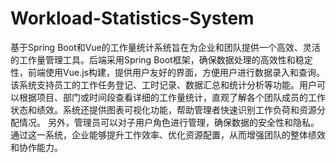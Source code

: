 # Workload-Statistics-System
基于Spring Boot和Vue的工作量统计系统旨在为企业和团队提供一个高效、灵活的工作量管理工具。后端采用Spring Boot框架，确保数据处理的高效性和稳定性，前端使用Vue.js构建，提供用户友好的界面，方便用户进行数据录入和查询。  该系统支持员工的工作任务登记、工时记录、数据汇总和统计分析等功能。用户可以根据项目、部门或时间段查看详细的工作量统计，直观了解各个团队成员的工作状态和绩效。系统还提供图表可视化功能，帮助管理者快速识别工作负荷和资源分配情况。  另外，管理员可以对子用户角色进行管理，确保数据的安全性和隐私。通过这一系统，企业能够提升工作效率、优化资源配置，从而增强团队的整体绩效和协作能力。
